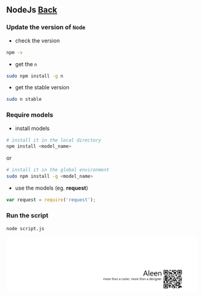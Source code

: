 ## NodeJs [Back](./../JavaScript.md)

### Update the version of `Node`

- check the version

```sh
npm -v
```

- get the `n`

```sh
sudo npm install -g n
```

- get the stable version

```sh
sudo n stable
```

### Require models

- install models

```sh
# install it in the local directory
npm install <model_name>
```
or

```sh
# install it in the global environment
sudo npm install -g <model_name>
```

- use the models (eg. **request**)

```js
var request = require('request');
```

### Run the script

```sh
node script.js
```

<a href="http://aleen42.github.io/" target="_blank" ><img src="./../../../pic/tail.gif"></a>